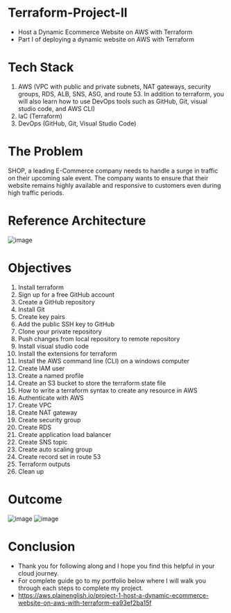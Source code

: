 # Terraform-Project-II
- Host a Dynamic Ecommerce Website on AWS with Terraform
- Part I of deploying a dynamic website on AWS with Terraform

# Tech Stack
1. AWS (VPC with public and private subnets, NAT gateways, security groups, RDS, ALB, SNS, ASG, and route 53. In addition to terraform, you will also learn how to use DevOps tools such as GitHub, Git, visual studio code, and AWS CLI)
2. IaC (Terraform)
3. DevOps (GitHub, Git, Visual Studio Code)

# The Problem
SHOP, a leading E-Commerce company needs to handle a surge in traffic on their upcoming sale event. The company wants to ensure that their website remains highly available and responsive to customers even during high traffic periods.

# Reference Architecture
![image](https://github.com/e-miguel/Terraform-Project-II/assets/134418850/e75b52d7-ff7e-437d-b65e-b0b21b5b2810)

# Objectives
1. Install terraform
2. Sign up for a free GitHub account
3. Create a GitHub repository
4. Install Git
5. Create key pairs
6. Add the public SSH key to GitHub
7. Clone your private repository
8. Push changes from local repository to remote repository
9. Install visual studio code
10. Install the extensions for terraform
11. Install the AWS command line (CLI) on a windows computer
12. Create IAM user
13. Create a named profile
14. Create an S3 bucket to store the terraform state file
15. How to write a terraform syntax to create any resource in AWS
16. Authenticate with AWS
17. Create VPC
18. Create NAT gateway
19. Create security group
20. Create RDS
21. Create application load balancer
22. Create SNS topic
23. Create auto scaling group
24. Create record set in route 53
25. Terraform outputs
26. Clean up

# Outcome
![image](https://github.com/e-miguel/Terraform-Project-II/assets/134418850/451c46ff-de28-49f7-bb33-931987487ead)
![image](https://github.com/e-miguel/Terraform-Project-II/assets/134418850/fbcc6573-6828-4dde-b7c1-56a53f74046d)

# Conclusion
- Thank you for following along and I hope you find this helpful in your cloud journey.
- For complete guide go to my portfolio below where I will walk you through each steps to complete my project.
- https://aws.plainenglish.io/project-1-host-a-dynamic-ecommerce-website-on-aws-with-terraform-ea93ef2ba15f
